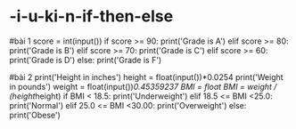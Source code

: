 # -i-u-ki-n-if-then-else
#bài 1
score = int(input())
if score >= 90:
    print('Grade is A')
elif score >= 80:
    print('Grade is B')
elif score >= 70:
    print('Grade is C')
elif score >= 60:
    print('Grade is D')
else: print('Grade is F')

#bài 2
print('Height in inches')
height = float(input())*0.0254
print('Weight in pounds')
weight = float(input())*0.45359237
BMI = float
BMI = weight / (height*height)
if BMI < 18.5:
    print('Underweight')
elif 18.5 <= BMI <25.0:
    print('Normal')
elif 25.0 <= BMI <30.00:
    print('Overweight')
else: print('Obese')
